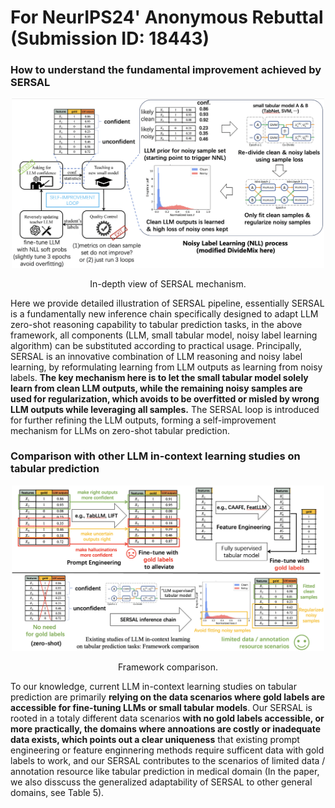 # For NeurIPS24' Anonymous Rebuttal (Submission ID: 18443)

### How to understand the fundamental improvement achieved by SERSAL

<p align="center">
  <img src="img/mechanism.png" alt="sym" width="500">
    <figcaption style="text-align: center;">In-depth view of SERSAL mechanism.</figcaption>
</p>

Here we provide detailed illustration of SERSAL pipeline, essentially SERSAL is a fundamentally new inference chain specifically designed to adapt LLM zero-shot reasoning capability to tabular prediction tasks, in the above framework, all components (LLM, small tabular model, noisy label learning algorithm) can be substituted according to practical usage. Principally, SERSAL is an innovative combination of LLM reasoning and noisy label learning, by reformulating learning from LLM outputs as learning from noisy labels. **The key mechanism here is to let the small tabular model solely learn from clean LLM outputs, while the remaining noisy samples are used for regularization, which avoids to be overfitted or misled by wrong LLM outputs while leveraging all samples.** The SERSAL loop is introduced for further refining the LLM outputs, forming a self-improvement mechanism for LLMs on zero-shot tabular prediction.



### Comparison with other LLM in-context learning studies on tabular prediction

<p align="center">
  <img src="img/comparison.png" alt="sym" width="500">
    <figcaption style="text-align: center;">Framework comparison.</figcaption>
</p>


To our knowledge, current LLM in-context learning studies on tabular prediction are primarily **relying on the data scenarios where gold labels are accessible for fine-tuning LLMs or small tabular models**. Our SERSAL is rooted in a totaly different data scenarios **with no gold labels accessible, or more practically, the domains where annoations are costly or inadequate data exists, which points out a clear uniqueness** that existing prompt engineering or feature enginnering methods require sufficent data with gold labels to work, and our SERSAL contributes to the scenarios of limited data / annotation resource like tabular prediction in medical domain (In the paper, we also disscuss the generalized adaptability of SERSAL to other general domains, see Table 5).

